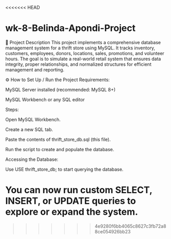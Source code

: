<<<<<<< HEAD
# wk-8-Belinda-Apondi-Project
📝 Project Description
This project implements a comprehensive database management system for a thrift store using MySQL. It tracks inventory, customers, employees, donors, locations, sales, promotions, and volunteer hours. The goal is to simulate a real-world retail system that ensures data integrity, proper relationships, and normalized structures for efficient management and reporting.

⚙️ How to Set Up / Run the Project
Requirements:

MySQL Server installed (recommended: MySQL 8+)

MySQL Workbench or any SQL editor

Steps:

Open MySQL Workbench.

Create a new SQL tab.

Paste the contents of thrift_store_db.sql (this file).

Run the script to create and populate the database.

Accessing the Database:

Use USE thrift_store_db; to start querying the database.

You can now run custom SELECT, INSERT, or UPDATE queries to explore or expand the system.
=======



>>>>>>> 4e9280f6bb4065c8627c3fb72a88ce054926bb23
